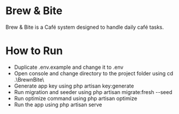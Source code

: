 # Brew & Bite
Brew & Bite is a Café system designed to handle daily café tasks.
# How to Run
- Duplicate .env.example and change it to .env
- Open console and change directory to the project folder using cd .\BrewnBite\
- Generate app key using php artisan key:generate
- Run migration and seeder using php artisan migrate:fresh --seed
- Run optimize command using php artisan optimize
- Run the app using php artisan serve
